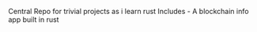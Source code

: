 Central Repo for trivial projects as i learn rust
Includes
    - A blockchain info app built in rust